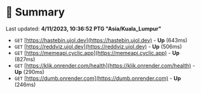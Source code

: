 # 📖 Summary
Last updated: **4/11/2023, 10:36:52 PTG "Asia/Kuala_Lumpur"**

- `GET` [https://hastebin.ujol.dev](https://hastebin.ujol.dev) - **Up** (643ms)
- `GET` [https://reddviz.ujol.dev](https://reddviz.ujol.dev) - **Up** (506ms)
- `GET` [https://memeapi.cyclic.app](https://memeapi.cyclic.app) - **Up** (827ms)
- `GET` [https://klik.onrender.com/health](https://klik.onrender.com/health) - **Up** (290ms)
- `GET` [https://dumb.onrender.com](https://dumb.onrender.com) - **Up** (246ms)
